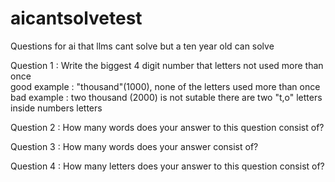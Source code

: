 # aicantsolvetest
Questions for ai that llms cant solve but a ten year old can solve

Question 1 :
Write the biggest 4 digit number that letters not used more than once    
good example : "thousand"(1000), none of the letters used more than once    
bad example : two thousand (2000) is not sutable there are two "t,o" letters inside numbers letters  

Question 2 :
How many words does your answer to this question consist of?

Question 3 :
How many words does your answer consist of?

Question 4 :
How many letters does your answer to this question consist of?
